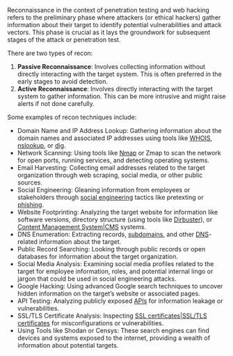 Reconnaissance in the context of penetration testing and web hacking refers to the preliminary phase where attackers (or ethical hackers) gather information about their target to identify potential vulnerabilities and attack vectors. This phase is crucial as it lays the groundwork for subsequent stages of the attack or penetration test.

There are two types of recon:

1. **Passive Reconnaissance**: Involves collecting information without directly interacting with the target system. This is often preferred in the early stages to avoid detection.
2. **Active Reconnaissance**: Involves directly interacting with the target system to gather information. This can be more intrusive and might raise alerts if not done carefully.

Some examples of recon techniques include:

- Domain Name and IP Address Lookup: Gathering information about the domain names and associated IP addresses using tools like [WHOIS](), [nslookup](), or [dig]().
- Network Scanning: Using tools like [Nmap]() or Zmap to scan the network for open ports, running services, and detecting operating systems.
- Email Harvesting: Collecting email addresses related to the target organization through web scraping, social media, or other public sources.
- Social Engineering: Gleaning information from employees or stakeholders through [social engineering]() tactics like pretexting or [phishing]().
- Website Footprinting: Analyzing the target website for information like software versions, directory structure (using tools like [Dirbuster]()), or [Content Management System|CMS]() systems.
- DNS Enumeration: Extracting records, [subdomains](), and other [DNS]()-related information about the target.
- Public Record Searching: Looking through public records or open databases for information about the target organization.
- Social Media Analysis: Examining social media profiles related to the target for employee information, roles, and potential internal lingo or jargon that could be used in social engineering attacks.
- Google Hacking: Using advanced Google search techniques to uncover hidden information on the target’s website or associated pages.
- API Testing: Analyzing publicly exposed [APIs]() for information leakage or vulnerabilities.
- SSL/TLS Certificate Analysis: Inspecting [SSL certificates|SSL/TLS certificates]() for misconfigurations or vulnerabilities.
- Using Tools like Shodan or Censys: These search engines can find devices and systems exposed to the internet, providing a wealth of information about potential targets.

